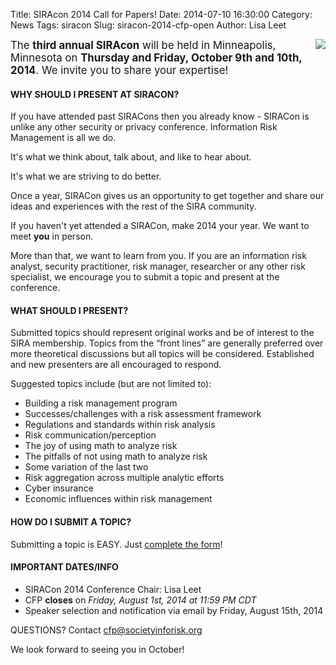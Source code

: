 Title: SIRAcon 2014 Call for Papers!
Date: 2014-07-10 16:30:00
Category: News
Tags: siracon
Slug: siracon-2014-cfp-open
Author: Lisa Leet

<img src="https://societyinforisk.org//images/siraconbadge.png" align="right" style="padding-left:10px"/>

<span style="font-size:120%">The **third annual SIRAcon** will be held in Minneapolis, Minnesota on **Thursday and Friday, October 9th and 10th, 2014**. We invite you to share your expertise!</font>

#### WHY SHOULD I PRESENT AT SIRACON?

If you have attended past SIRACons then you already know - SIRACon is unlike any other security or privacy conference. 
Information Risk Management is all we do. 

It's what we think about, talk about, and like to hear about. 

It's what we are striving to do better. 

Once a year, SIRACon gives us an opportunity to get together and share our ideas and experiences with the rest of the SIRA community.
 
If you haven't yet attended a SIRACon, make 2014 your year. We want to meet **you** in person. 

More than that, we want to learn from you. If you are an information risk analyst, security practitioner, risk manager, researcher or any other risk specialist, we encourage you to submit a topic and present at the conference.

#### WHAT SHOULD I PRESENT?

Submitted topics should represent original works and be of interest to the SIRA membership. Topics from the “front lines” are generally preferred over more theoretical discussions but all topics will be considered.  Established and new presenters are all encouraged to respond. 

Suggested topics include (but are not limited to):

- Building a risk management program
- Successes/challenges with a risk assessment framework
- Regulations and standards within risk analysis
- Risk communication/perception
- The joy of using math to analyze risk
- The pitfalls of not using math to analyze risk
- Some variation of the last two
- Risk aggregation across multiple analytic efforts
- Cyber insurance
- Economic influences within risk management

#### HOW DO I SUBMIT A TOPIC?

Submitting a topic is EASY. Just [complete the form](https://siracon2014.busyconf.com/proposals/new)!

#### IMPORTANT DATES/INFO

- SIRACon 2014 Conference Chair: Lisa Leet
- CFP **closes** on *Friday, August 1st, 2014 at 11:59 PM CDT*
- Speaker selection and notification via email by Friday, August 15th, 2014

QUESTIONS? Contact <a href="mailto:cfp@societyinforisk.org">cfp@societyinforisk.org</a>

We look forward to seeing you in October!